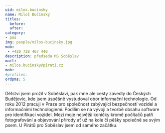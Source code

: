 ```yaml
---
uid: milos.bucinsky
name: Miloš Bučínský
titles:
  before: 
  after:
category:
- pms
img: people/milos-bucinsky.jpg
mob: 
 - +420 728 467 440
description: předseda MS Soběslav
mail:
- milos.bucinsky@pirati.cz
mob: 
#profiles:
ordpms: 5 
---
```


Dětství jsem prožil v Soběslavi, pak mne ale cesty zavedly do Českých Budějovic, kde jsem úspěšně vystudoval obor informační technologie. Od roku 2012 pracuji v Praze pro společnost zabývající bezpečností vozidel a informačními technologiemi. Podílím se na vývoji a tvorbě obsahu software pro identifikaci vozidel. Mezi moje největší koníčky kromě počítačů patří fotografování a objevování přírody ať už na kole či pěšky společně se svým psem. U Pirátů pro Soběslav jsem od samého začátku.
